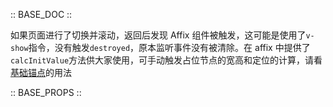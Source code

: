 :: BASE_DOC ::


如果页面进行了切换并滚动，返回后发现 Affix 组件被触发，这可能是使用了`v-show`指令，没有触发`destroyed`，原本监听事件没有被清除。在 affix 中提供了`calcInitValue`方法供大家使用，可手动触发占位节点的宽高和定位的计算，请看<a href="#11基础锚点">基础锚点</a>的用法

:: BASE_PROPS ::